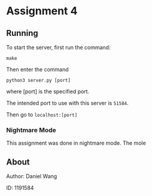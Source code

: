 # Assignment 4

## Running
To start the server, first run the command:
```
make
```
Then enter the command
```
python3 server.py [port]
```
where [port] is the specified port.

The intended port to use with this server is `51584`.

Then go to `localhost:[port]`

### Nightmare Mode
This assignment was done in nightmare mode.
The mole
## About
Author: Daniel Wang

ID: 1191584